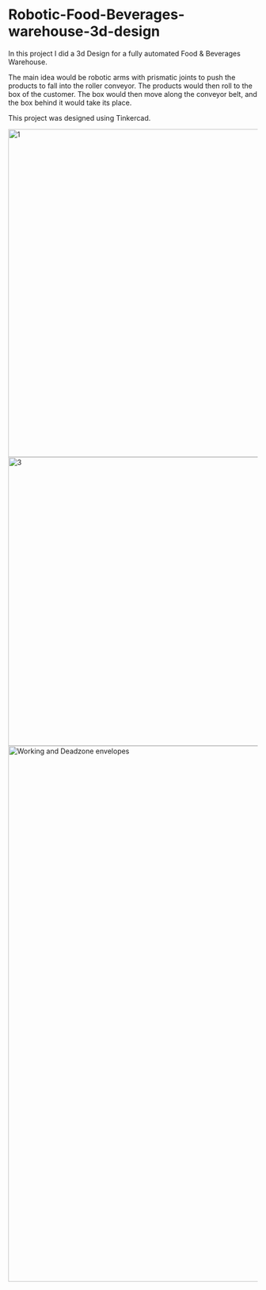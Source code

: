 # Robotic-Food-Beverages-warehouse-3d-design
In this project I did a 3d Design for a fully automated Food &amp; Beverages Warehouse.

The main idea would be robotic arms with prismatic joints to push the products to fall into the roller conveyor. The products would then roll to the box of the customer. The box would then move along the conveyor belt, and the box behind it would take its place.

This project was designed using Tinkercad.

<img width="1035" height="661" alt="1" src="https://github.com/user-attachments/assets/f67a7c38-117f-4005-9d2c-b7f7ee1ae3d3" />

<img width="856" height="582" alt="3" src="https://github.com/user-attachments/assets/a9e72b05-ba55-4c11-a71d-1038bcc86ad5" />

<img width="1218" height="1080" alt="Working and Deadzone envelopes" src="https://github.com/user-attachments/assets/b67f9d4a-a713-4550-935e-98778f521155" />

